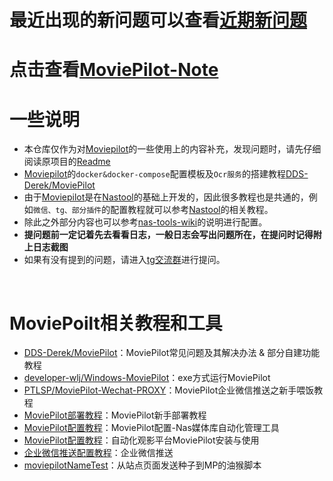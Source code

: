 
# **最近出现的新问题可以查看[近期新问题](https://putarku.github.io/MoviePilot-Help/#/docs/%E8%BF%91%E6%9C%9F%E6%96%B0%E9%97%AE%E9%A2%98)**


# 点击查看[MoviePilot-Note](https://putarku.github.io/MoviePilot-Help/#/readme)

# **一些说明**
 - 本仓库仅作为对[Moviepilot](https://github.com/jxxghp/MoviePilot/blob/main/README.md)的一些使用上的内容补充，发现问题时，请先仔细阅读原项目的[Readme](https://github.com/jxxghp/MoviePilot/blob/main/README.md)
 - [Moviepilot](https://github.com/jxxghp/MoviePilot/blob/main/README.md)的`docker&docker-compose`配置模板及`Ocr服务`的搭建教程[DDS-Derek/MoviePilot](https://github.com/DDS-Derek/MoviePilot/tree/docs)
 - 由于[Moviepilot](https://github.com/jxxghp/MoviePilot/blob/main/README.md)是在[Nastool](https://github.com/NAStool/nas-tools)的基础上开发的，因此很多教程也是共通的，例如`微信、tg、部分插件`的配置教程就可以参考[Nastool](https://github.com/NAStool/nas-tools)的相关教程。
 - 除此之外部分内容也可以参考[nas-tools-wiki](https://github.com/NAStool/nas-tools-wiki)的说明进行配置。
 - **提问题前一定记着先去看看日志，一般日志会写出问题所在，在提问时记得附上日志截图**
 - 如果有没有提到的问题，请进入[tg交流群](https://t.me/moviepilot_official)进行提问。

<br>

# **MoviePoilt相关教程和工具**

- [DDS-Derek/MoviePilot](https://github.com/DDS-Derek/MoviePilot/tree/docs)：MoviePilot常见问题及其解决办法 & 部分自建功能教程
- [developer-wlj/Windows-MoviePilot](https://github.com/developer-wlj/Windows-MoviePilot)：exe方式运行MoviePilot
- [PTLSP/MoviePilot-Wechat-PROXY](https://blog.ptlsp.com/moviepilotwechat)：MoviePilot企业微信推送之新手喂饭教程
- [MoviePilot部署教程](https://blog.zwbcc.cn/archives/1711674204030)：MoviePilot新手部署教程
- [MoviePilot配置教程](https://blog.goalonez.site/blog/MoviePilot%E9%85%8D%E7%BD%AE-Nas%E5%AA%92%E4%BD%93%E5%BA%93%E8%87%AA%E5%8A%A8%E5%8C%96%E7%AE%A1%E7%90%86%E5%B7%A5%E5%85%B7.html)：MoviePilot配置-Nas媒体库自动化管理工具
- [MoviePilot配置教程](https://hackfang.me/movie-pilot-install-and-guide)：自动化观影平台MoviePilot安装与使用
- [企业微信推送配置教程](https://pt-helper.notion.site/50a7b44e255d40109bd7ad474abfeba5)：企业微信推送
- [moviepilotNameTest](https://greasyfork.org/zh-CN/scripts/486188-moviepilotnametest)：从站点页面发送种子到MP的油猴脚本

